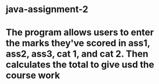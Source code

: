 # java-assignment-2
# The program allows users to enter the marks they've scored in ass1, ass2, ass3, cat 1, and cat 2. Then calculates the total to give usd the course work